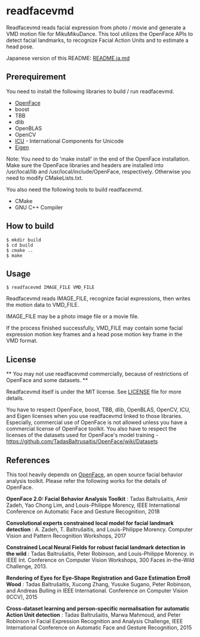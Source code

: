 # readfacevmd

Readfacevmd reads facial expression from photo / movie and generate a VMD motion file for MikuMikuDance. This tool utilizes the OpenFace APIs to detect facial landmarks,
to recognize Facial Action Units and to estimate a head pose.

Japanese version of this README: [README.ja.md](README.ja.md)

## Prerequirement

You need to install the following libraries to build / run readfacevmd.
- [OpenFace](https://github.com/TadasBaltrusaitis/OpenFace)
- boost
- TBB
- dlib
- OpenBLAS
- OpenCV
- [ICU](http://site.icu-project.org/) - International Components for Unicode
- [Eigen](http://eigen.tuxfamily.org/)

Note: You need to do 'make install' in the end of the OpenFace installation.
Make sure the OpenFace libraries and headers are installed into /usr/local/lib
and /usr/local/include/OpenFace, respectively.
Otherwise you need to modify CMakeLists.txt.

You also need the following tools to build readfacevmd.

- CMake
- GNU C++ Compiler

## How to build

```
$ mkdir build
$ cd build
$ cmake ..
$ make
```

## Usage
```
$ readfacevmd IMAGE_FILE VMD_FILE
```
Readfacevmd reads IMAGE_FILE, recognize facial expressions, then writes the motion data
to VMD_FILE.

IMAGE_FILE may be a photo image file or a movie file.

If the process finished successfully, VMD_FILE may contain some facial expression motion key frames and a head pose motion key frame in the VMD format.

## License
** You may not use readfacevmd commercially, because of restrictions of OpenFace and some datasets. **

Readfacevmd itself is under the MIT license. See [LICENSE](LICENSE) file for more details.

You have to respect OpenFace, boost, TBB, dlib, OpenBLAS, OpenCV, ICU, and Eigen licenses
when you use readfacevmd linked to those libraries.
Especially, commercial use of OpenFace is not allowed unless you have a commercial license of OpenFace toolkit.
You also have to respect the licenses of the datasets used for OpenFace's model training - https://github.com/TadasBaltrusaitis/OpenFace/wiki/Datasets

## References

This tool heavily depends on [OpenFace](https://github.com/TadasBaltrusaitis/OpenFace),
an open source facial behavior analysis toolkit.
Please refer the following works for the details of OpenFace.

**OpenFace 2.0: Facial Behavior Analysis Toolkit** :
Tadas Baltrušaitis, Amir Zadeh, Yao Chong Lim, and Louis-Philippe Morency,
IEEE International Conference on Automatic Face and Gesture Recognition, 2018

**Convolutional experts constrained local model for facial landmark detection** :
A. Zadeh, T. Baltrušaitis, and Louis-Philippe Morency.
Computer Vision and Pattern Recognition Workshops, 2017

**Constrained Local Neural Fields for robust facial landmark detection in the wild** :
Tadas Baltrušaitis, Peter Robinson, and Louis-Philippe Morency.
in IEEE Int. Conference on Computer Vision Workshops, 300 Faces in-the-Wild Challenge, 2013.

**Rendering of Eyes for Eye-Shape Registration and Gaze Estimation Erroll Wood** :
Tadas Baltrušaitis, Xucong Zhang, Yusuke Sugano, Peter Robinson, and Andreas Bulling in IEEE International. Conference on Computer Vision (ICCV), 2015

**Cross-dataset learning and person-specific normalisation for automatic Action Unit detection** :
Tadas Baltrušaitis, Marwa Mahmoud, and Peter Robinson in Facial Expression Recognition and Analysis Challenge,
IEEE International Conference on Automatic Face and Gesture Recognition, 2015
